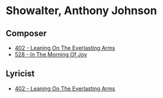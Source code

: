 # Showalter, Anthony Johnson

## Composer

- [402 - Leaning On The Everlasting Arms](/hymns/402.md)
- [528 - In The Morning Of Joy](/hymns/528.md)

## Lyricist

- [402 - Leaning On The Everlasting Arms](/hymns/402.md)

